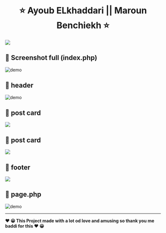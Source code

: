   

<h1 align="center" >   ⭐    Ayoub ELkhaddari   || Maroun Benchiekh  ⭐</h1>
<p align="center"> 
  </p>



  <img align="center" src="https://i.imgur.com/Op0uRMI.png" />
  </br>
 

##  🚀 Screenshot full (index.php)  
  <img align="center" src="https://i.imgur.com/bx5ffyz.jpg" alt="demo"/>
  
## 🚀 header 


<img  align="center" src="https://i.imgur.com/KKhIFr6.png" alt="demo"/>

## 🚀 post card
     
  <img  align="center" src="https://i.imgur.com/qo0ettg.png"/>
  
## 🚀 post card
     
<img  align="center" src="https://i.imgur.com/qo0ettg.png"/>
  
  
## 🚀 footer 
     
  <img  align="center" src="https://i.imgur.com/FHgQojt.pngg"/>
  
##   🚀 page.php


 <img   align="center" src="https://i.imgur.com/aAanHYK.png" alt="demo"/>


---
<p>
<b align="center" > ❤️  😀 This Project made with a lot od love and amusing so thank you me baddi for this   ❤️  😀 </b> </p>
